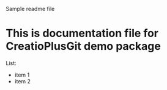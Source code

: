 Sample readme file
# This is documentation file for CreatioPlusGit demo package
List:
- item 1
- item 2